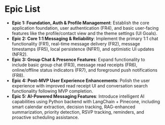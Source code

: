 # Epic List

- **Epic 1: Foundation, Auth & Profile Management**: Establish the core application foundation, user authentication (FR4), and basic user-facing features like the profile/contact view and the theme settings (UI Goals).
- **Epic 2: Core 1:1 Messaging & Reliability**: Implement the primary 1:1 chat functionality (FR1), real-time message delivery (FR2), message timestamps (FR5), local persistence (NFR1), and optimistic UI updates (NFR2).
- **Epic 3: Group Chat & Presence Features**: Expand functionality to include basic group chat (FR3), message read receipts (FR6), online/offline status indicators (FR7), and foreground push notifications (FR8).
- **Epic 4: Post-MVP User Experience Enhancements**: Polish the user experience with improved read receipt UI and conversation search functionality following MVP completion.
- **Epic 5: AI-Powered Messaging Features**: Introduce intelligent AI capabilities using Python backend with LangChain + Pinecone, including smart calendar extraction, decision tracking, RAG-enhanced summarization, priority detection, RSVP tracking, reminders, and proactive scheduling assistance.
